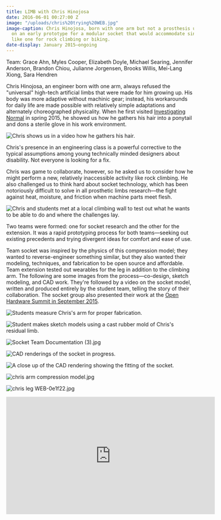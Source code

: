 ```yaml
---
title: LIMB with Chris Hinojosa
date: 2016-06-01 00:27:00 Z
image: "/uploads/chris%20trying%20WEB.jpg"
image-caption: Chris Hinojosa, born with one arm but not a prosthesis user, tries
  on an early prototype for a modular socket that would accommodate single use extensions,
  like one for rock climbing or biking.
date-display: January 2015—ongoing
---
```


Team: Grace Ahn, Myles Cooper, Elizabeth Doyle, Michael Searing, Jennifer Anderson, Brandon Chiou, Julianne Jorgensen, Brooks Willis, Mei-Lang Xiong, Sara Hendren

Chris Hinojosa, an engineer born with one arm, always refused the "universal" high-tech artificial limbs that were made for him growing up. His body was more adaptive without machinic gear; instead, his workarounds for daily life are made possible with relatively simple adaptations and alternately choreographed physicality. When he first visited [Investigating Normal](http://adaptationabilitygroup.siteleaf.net/courses/investigating-normal/) in spring 2015, he showed us how he gathers his hair into a ponytail and dons a sterile glove in his work environment.

![Chris shows us in a video how he gathers his hair.](/uploads/chris%20ponytail%20still%20jpg.jpg)

Chris's presence in an engineering class is a powerful corrective to the typical assumptions among young technically minded designers about disability. Not everyone is looking for a fix. 

Chris was game to collaborate, however, so he asked us to consider how he might perform a new, relatively inaccessible activity like rock climbing. He also challenged us to think hard about socket technology, which has been notoriously difficult to solve in all prosthetic limbs research—the fight against heat, moisture, and friction when machine parts meet flesh.

![Chris and students met at a local climbing wall to test out what he wants to be able to do and where the challenges lay.](/uploads/chris%20climbing%20WEB.jpg)

Two teams were formed: one for socket research and the other for the extension. It was a rapid prototyping process for both teams—seeking out existing precedents and trying divergent ideas for comfort and ease of use. 

Team socket was inspired by the physics of this compression model; they wanted to reverse-engineer something similar, but they also wanted their modeling, techniques, and fabrication to be open source and affordable. Team extension tested out wearables for the leg in addition to the climbing arm. The following are some images from the process—co-design, sketch modeling, and CAD work. They're followed by a video on the socket model, written and produced entirely by the student team, telling the story of their collaboration. The socket group also presented their work at the [Open Hardware Summit in September 2015](http://2015.oshwa.org/program/).

![Students measure Chris's arm for proper fabrication.](/uploads/socket_measuring_jpg.jpg)

![Student makes sketch models using a cast rubber mold of Chris's residual limb.](/uploads/socket_prototype_jpg.jpg)

![Socket Team Documentation (3).jpg](/uploads/Socket%20Team%20Documentation%20(3).jpg)

![CAD renderings of the socket in progress.](/uploads/socket%20bigcup2.jpg)

![A close up of the CAD rendering showing the fitting of the socket.](/uploads/socket%20bigcup1.jpg)

![chris arm compression model.jpg](/uploads/chris%20arm%20compression%20model.jpg)

![chris leg WEB-0e1f22.jpg](/uploads/chris%20leg%20WEB-0e1f22.jpg)


<iframe width="560" height="315" src="https://www.youtube.com/embed/hOEHUjIAuZM" frameborder="0" allowfullscreen></iframe>
